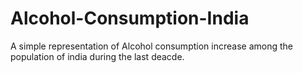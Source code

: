 # Alcohol-Consumption-India
A simple representation of Alcohol consumption increase among the population of india during the last deacde.
